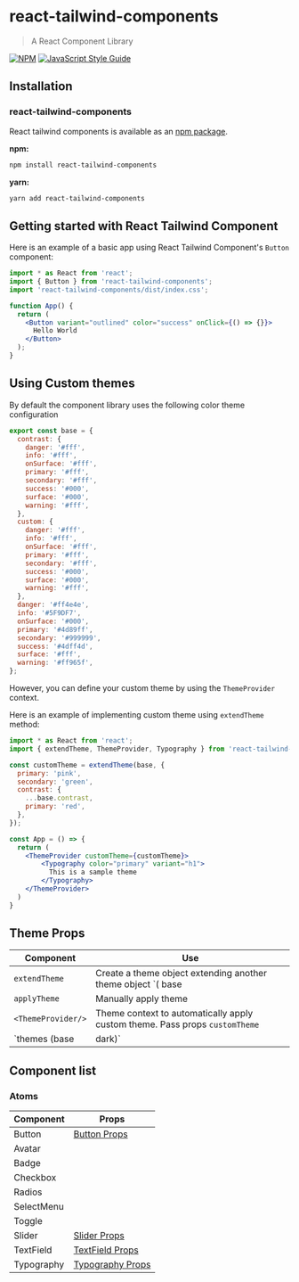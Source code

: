 # react-tailwind-components

> A React Component Library

[![NPM](https://img.shields.io/npm/v/moduts.svg)](https://www.npmjs.com/package/react-tailwind-components) [![JavaScript Style Guide](https://img.shields.io/badge/code_style-standard-brightgreen.svg)](https://standardjs.com)

## Installation
### react-tailwind-components

React tailwind components is available as an [npm package](https://www.npmjs.com/package/react-tailwind-components).

**npm:**

```sh
npm install react-tailwind-components
```

**yarn:**

```sh
yarn add react-tailwind-components
```

## Getting started with React Tailwind Component

Here is an example of a basic app using React Tailwind Component's `Button` component:

```jsx
import * as React from 'react';
import { Button } from 'react-tailwind-components';
import 'react-tailwind-components/dist/index.css';

function App() {
  return (
    <Button variant="outlined" color="success" onClick={() => {}}>
      Hello World
    </Button>
  );
}
```

<!-- todo add codesandbox link once npm package is out -->
<!-- In the interactive demo below, try changing the code and see how it affects the output.
(Hint: change `variant` to `"outlined"` and `color` to `"secondary"`.
For more options, see the [`Button` component page](https://mui.com/material-ui/react-button/) in our docs.)

[![Edit Button](https://codesandbox.io/static/img/play-codesandbox.svg)](https://codesandbox.io/s/material-ui-u9sy1h) -->


## Using Custom themes

By default the component library uses the following color theme configuration

```javascript
export const base = {
  contrast: {
    danger: '#fff',
    info: '#fff',
    onSurface: '#fff',
    primary: '#fff',
    secondary: '#fff',
    success: '#000',
    surface: '#000',
    warning: '#fff',
  },
  custom: {
    danger: '#fff',
    info: '#fff',
    onSurface: '#fff',
    primary: '#fff',
    secondary: '#fff',
    success: '#000',
    surface: '#000',
    warning: '#fff',
  },
  danger: '#ff4e4e',
  info: '#5F9DF7',
  onSurface: '#000',
  primary: '#4d89ff',
  secondary: '#999999',
  success: '#4dff4d',
  surface: '#fff',
  warning: '#ff965f',
};
```

However, you can define your custom theme by using the  `ThemeProvider` context. 

Here is an example of implementing custom theme using `extendTheme` method:

```jsx
import * as React from 'react';
import { extendTheme, ThemeProvider, Typography } from 'react-tailwind-components';

const customTheme = extendTheme(base, {
  primary: 'pink',
  secondary: 'green',
  contrast: {
    ...base.contrast,
    primary: 'red',
  },
});

const App = () => {
  return (
    <ThemeProvider customTheme={customTheme}>
        <Typography color="primary" variant="h1">
          This is a sample theme
        </Typography>
    </ThemeProvider>
  )
}
```

## Theme Props

|  Component |  Use |
|---|---|
| `extendTheme` | Create a theme object extending another theme object `( base | dark | custom )`  |
| `applyTheme`  | Manually apply theme  |
| `<ThemeProvider/>`  | Theme context to automatically apply custom theme. Pass props `customTheme`  |
| `themes (base |dark)`| Themes defined in codebase |

## Component list

### Atoms

| Component  | Props |
|------------|-------|
| Button     |  [Button Props](./src/components/atoms/Button/Button.types.ts)     |
| Avatar     |       |
| Badge      |       |
| Checkbox   |       |
| Radios     |       |
| SelectMenu |       |
| Toggle     |       |
| Slider     | [Slider Props](./src/components/atoms/Slider/Slider.types.ts)
| TextField   | [TextField Props](./src/components/atoms/TextField/TextField.types.tsx)      |
| Typography   | [Typography Props](./src/components/atoms/Typography/Typography.types.ts)      |
